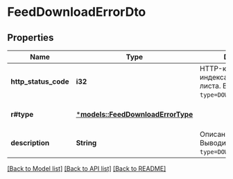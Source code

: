# FeedDownloadErrorDto

## Properties
Name | Type | Description | Notes
------------ | ------------- | ------------- | -------------
**http_status_code** | **i32** | HTTP-код ошибки индексации прайс-листа. Выводится, если `type=DOWNLOAD_HTTP_ERROR`.  | [optional] [default to None]
**r#type** | [***models::FeedDownloadErrorType**](FeedDownloadErrorType.md) |  | [optional] [default to None]
**description** | **String** | Описание ошибки. Выводится, если `type=DOWNLOAD_ERROR`.  | [optional] [default to None]

[[Back to Model list]](../README.md#documentation-for-models) [[Back to API list]](../README.md#documentation-for-api-endpoints) [[Back to README]](../README.md)


